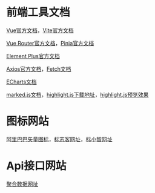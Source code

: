 # 前端工具文档

[Vue官方文档](https://cn.vuejs.org/)，[Vite官方文档](https://cn.vitejs.dev/)

[Vue Router官方文档](https://router.vuejs.org/zh/)，[Pinia官方文档](https://pinia.vuejs.org/zh/)

[Element Plus官方文档](https://element-plus.gitee.io/zh-CN/)

[Axios官方文档](https://www.axios-http.cn/)，[Fetch文档](https://developer.mozilla.org/zh-CN/docs/Web/API/Fetch_API/Using_Fetch)

[ECharts文档](https://echarts.apache.org/handbook/zh/get-started/)

[marked.js文档](http://www.dagoogle.cn/n/745.html)，[highlight.js下载地址](https://highlightjs.org/)，[highlight.js预览效果](https://highlightjs.org/static/demo/)

# 图标网站

[阿里巴巴矢量图标](https://www.iconfont.cn/)，[标志客网址](https://www.logomaker.com.cn/)，[标小智网址](https://www.logosc.cn/logo/favicon)

# Api接口网站

[聚合数据网址](https://www.juhe.cn/)